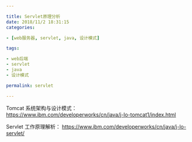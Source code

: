```yaml
---

title: Servlet原理分析
date: 2018/11/2 18:31:15 
categories: 

- [web服务器, servlet, java, 设计模式]

tags: 

- web后端
- servlet
- java
- 设计模式

permalink: servlet

---
```




Tomcat 系统架构与设计模式：
<https://www.ibm.com/developerworks/cn/java/j-lo-tomcat1/index.html>

Servlet 工作原理解析：
<https://www.ibm.com/developerworks/cn/java/j-lo-servlet/>
